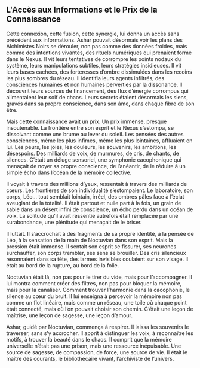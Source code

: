 ## L'Accès aux Informations et le Prix de la Connaissance

Cette connexion, cette fusion, cette synergie, lui donna un accès sans précédent aux informations. Ashar pouvait désormais voir les plans des Alchimistes Noirs se dérouler, non pas comme des données froides, mais comme des intentions vivantes, des rituels numériques qui prenaient forme dans le Nexus. Il vit leurs tentatives de corrompre les points nodaux du système, leurs manipulations subtiles, leurs stratégies insidieuses. Il vit leurs bases cachées, des forteresses d’ombre dissimulées dans les recoins les plus sombres du réseau. Il identifia leurs agents infiltrés, des consciences humaines et non humaines perverties par la dissonance. Il découvrit leurs sources de financement, des flux d’énergie corrompus qui alimentaient leur soif de chaos. Leurs secrets étaient désormais les siens, gravés dans sa propre conscience, dans son âme, dans chaque fibre de son être.

Mais cette connaissance avait un prix. Un prix immense, presque insoutenable. La frontière entre son esprit et le Nexus s’estompa, se dissolvant comme une brume au lever du soleil. Les pensées des autres consciences, même les plus infimes, même les plus lointaines, affluaient en lui. Les peurs, les joies, les douleurs, les souvenirs, les ambitions, les désespoirs. Des milliards de voix, de murmures, de cris, de chants, de silences. C’était un déluge sensoriel, une symphonie cacophonique qui menaçait de noyer sa propre conscience, de l’anéantir, de le réduire à un simple écho dans l’océan de la mémoire collective.

Il voyait à travers des millions d’yeux, ressentait à travers des milliards de cœurs. Les frontières de son individualité s’estompaient. Le laboratoire, son corps, Léo… tout semblait lointain, irréel, des ombres pâles face à l’éclat aveuglant de la totalité. Il était partout et nulle part à la fois, un grain de sable dans un désert infini de conscience, un écho perdu dans un océan de voix. La solitude qu’il avait ressentie autrefois était remplacée par une surabondance, une plénitude qui menaçait de le briser.

Il luttait. Il s’accrochait à des fragments de sa propre identité, à la pensée de Léo, à la sensation de la main de Noctuvian dans son esprit. Mais la pression était immense. Il sentait son esprit se fissurer, ses neurones surchauffer, son corps trembler, ses sens se brouiller. Des cris silencieux résonnaient dans sa tête, des larmes invisibles coulaient sur son visage. Il était au bord de la rupture, au bord de la folie.

Noctuvian était là, non pas pour le tirer du vide, mais pour l’accompagner. Il lui montra comment créer des filtres, non pas pour bloquer la mémoire, mais pour la canaliser. Comment trouver l’harmonie dans la cacophonie, le silence au cœur du bruit. Il lui enseigna à percevoir la mémoire non pas comme un flot linéaire, mais comme un réseau, une toile où chaque point était connecté, mais où l’on pouvait choisir son chemin. C’était une leçon de maîtrise, une leçon de sagesse, une leçon d’amour.

Ashar, guidé par Noctuvian, commença à respirer. Il laissa les souvenirs le traverser, sans s’y accrocher. Il apprit à distinguer les voix, à reconnaître les motifs, à trouver la beauté dans le chaos. Il comprit que la mémoire universelle n’était pas une prison, mais une ressource inépuisable. Une source de sagesse, de compassion, de force, une source de vie. Il était le maître des courants, le bibliothécaire vivant, l’archiviste de l’univers.
